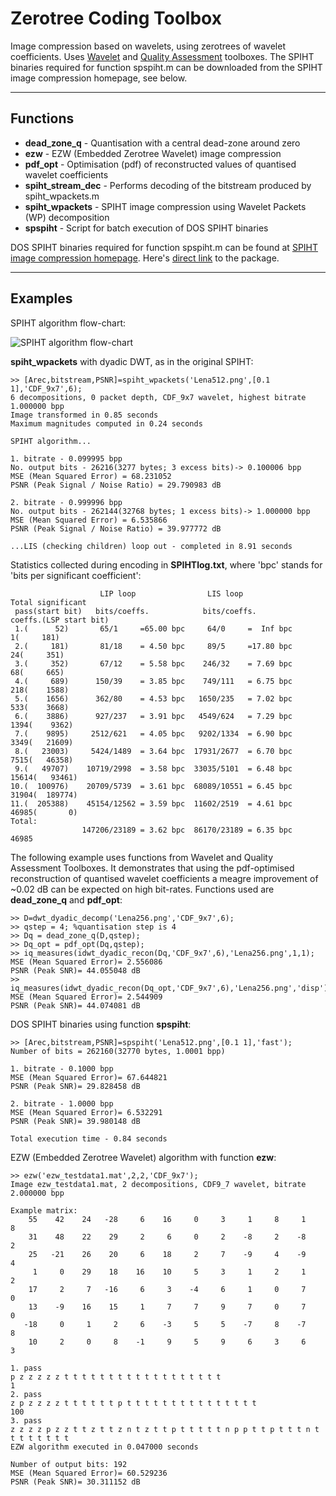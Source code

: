 Zerotree Coding Toolbox
=======================

Image compression based on wavelets, using zerotrees of wavelet coefficients. Uses [Wavelet](https://github.com/nsprljan/Matlab/tree/master/Wavelet) and [Quality Assessment](https://github.com/nsprljan/Matlab/tree/master/QualityAssessment) toolboxes. The SPIHT binaries required for function spspiht.m can be downloaded from the SPIHT image compression homepage, see below. 

- - -

Functions
---------

 - **dead\_zone\_q** - Quantisation with a central dead-zone around zero
 - **ezw** - EZW (Embedded Zerotree Wavelet) image compression
 - **pdf_opt** - Optimisation (pdf) of reconstructed values of quantised wavelet coefficients 
 - **spiht\_stream\_dec** - Performs decoding of the bitstream produced by spiht_wpackets.m 	 	 
 - **spiht_wpackets** - SPIHT image compression using Wavelet Packets (WP) decomposition
 - **spspiht** - Script for batch execution of DOS SPIHT binaries 

DOS SPIHT binaries required for function spspiht.m can be found at [SPIHT image compression homepage](http://www.cipr.rpi.edu/research/SPIHT/spiht3.html). Here's [direct link](http://www.cipr.rpi.edu/research/SPIHT/EW_Code/SPIHT.zip) to the package. 
 
- - -
 
Examples
--------
SPIHT algorithm flow-chart:

  ![SPIHT algorithm flow-chart](https://github.com/nsprljan/Matlab/raw/master/ZerotreeCoding/SPIHT_flowchart.png)	
  
**spiht_wpackets** with dyadic DWT, as in the original SPIHT:  

    >> [Arec,bitstream,PSNR]=spiht_wpackets('Lena512.png',[0.1 1],'CDF_9x7',6);
    6 decompositions, 0 packet depth, CDF_9x7 wavelet, highest bitrate 1.000000 bpp
    Image transformed in 0.85 seconds
    Maximum magnitudes computed in 0.24 seconds

    SPIHT algorithm...

    1. bitrate - 0.099995 bpp
    No. output bits - 26216(3277 bytes; 3 excess bits)-> 0.100006 bpp
    MSE (Mean Squared Error) = 68.231052
    PSNR (Peak Signal / Noise Ratio) = 29.790983 dB

    2. bitrate - 0.999996 bpp
    No. output bits - 262144(32768 bytes; 1 excess bits)-> 1.000000 bpp
    MSE (Mean Squared Error) = 6.535866
    PSNR (Peak Signal / Noise Ratio) = 39.977772 dB

    ...LIS (checking children) loop out - completed in 8.91 seconds

Statistics collected during encoding in **SPIHTlog.txt**, where 'bpc' stands for 'bits per significant coefficient':

                        LIP loop                LIS loop              Total significant
     pass(start bit)   bits/coeffs.            bits/coeffs.              coeffs.(LSP start bit)
     1.(      52)       65/1     =65.00 bpc     64/0     =  Inf bpc           1(     181)
     2.(     181)       81/18    = 4.50 bpc     89/5     =17.80 bpc          24(     351)
     3.(     352)       67/12    = 5.58 bpc    246/32    = 7.69 bpc          68(     665)
     4.(     689)      150/39    = 3.85 bpc    749/111   = 6.75 bpc         218(    1588)
     5.(    1656)      362/80    = 4.53 bpc   1650/235   = 7.02 bpc         533(    3668)
     6.(    3886)      927/237   = 3.91 bpc   4549/624   = 7.29 bpc        1394(    9362)
     7.(    9895)     2512/621   = 4.05 bpc   9202/1334  = 6.90 bpc        3349(   21609)
     8.(   23003)     5424/1489  = 3.64 bpc  17931/2677  = 6.70 bpc        7515(   46358)
     9.(   49707)    10719/2998  = 3.58 bpc  33035/5101  = 6.48 bpc       15614(   93461)
    10.(  100976)    20709/5739  = 3.61 bpc  68089/10551 = 6.45 bpc       31904(  189774)
    11.(  205388)    45154/12562 = 3.59 bpc  11602/2519  = 4.61 bpc       46985(       0)
    Total:
                    147206/23189 = 3.62 bpc  86170/23189 = 6.35 bpc       46985

The following example uses functions from Wavelet and Quality Assessment Toolboxes. It demonstrates that using the pdf-optimised reconstruction of quantised wavelet coefficients a meagre improvement of ~0.02 dB can be expected on high bit-rates. Functions used are **dead_zone_q** and **pdf_opt**:

    >> D=dwt_dyadic_decomp('Lena256.png','CDF_9x7',6);
    >> qstep = 4; %quantisation step is 4
    >> Dq = dead_zone_q(D,qstep); 
    >> Dq_opt = pdf_opt(Dq,qstep);
    >> iq_measures(idwt_dyadic_recon(Dq,'CDF_9x7',6),'Lena256.png',1,1); 
    MSE (Mean Squared Error)= 2.556086
    PSNR (Peak SNR)= 44.055048 dB
    >> iq_measures(idwt_dyadic_recon(Dq_opt,'CDF_9x7',6),'Lena256.png','disp');
    MSE (Mean Squared Error)= 2.544909
    PSNR (Peak SNR)= 44.074081 dB

DOS SPIHT binaries using function **spspiht**:
   
    >> [Arec,bitstream,PSNR]=spspiht('Lena512.png',[0.1 1],'fast');
    Number of bits = 262160(32770 bytes, 1.0001 bpp)
    
    1. bitrate - 0.1000 bpp
    MSE (Mean Squared Error)= 67.644821
    PSNR (Peak SNR)= 29.828458 dB
    
    2. bitrate - 1.0000 bpp
    MSE (Mean Squared Error)= 6.532291
    PSNR (Peak SNR)= 39.980148 dB
    
    Total execution time - 0.84 seconds
    
EZW (Embedded Zerotree Wavelet) algorithm with function **ezw**:
    
    >> ezw('ezw_testdata1.mat',2,2,'CDF_9x7');
    Image ezw_testdata1.mat, 2 decompositions, CDF9_7 wavelet, bitrate 2.000000 bpp
    
    Example matrix:
        55    42    24   -28     6    16     0     3     1     8     1     8
        31    48    22    29     2     6     0     2    -8     2    -8     2
        25   -21    26    20     6    18     2     7    -9     4    -9     4
         1     0    29    18    16    10     5     3     1     2     1     2
        17     2     7   -16     6     3    -4     6     1     0     7     0
        13    -9    16    15     1     7     7     9     7     0     7     0
       -18     0     1     2     6    -3     5     5    -7     8    -7     8
        10     2     0     8    -1     9     5     9     6     3     6     3

    1. pass
    p z z z z z t t t t t t t t t t t t t t t t t t 
    1
    2. pass
    z p z z z z t t t t t t p t t t t t t t t t t t t t t t 
    100
    3. pass
    z z z z p z z t t z t t z n t z t t p t t t t t n p p t t p t t t n t t t t t t t t
    EZW algorithm executed in 0.047000 seconds

    Number of output bits: 192
    MSE (Mean Squared Error)= 60.529236
    PSNR (Peak SNR)= 30.311152 dB
